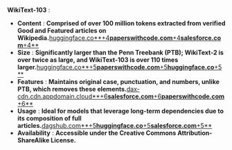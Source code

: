  **WikiText-103** :

* **Content** : **Comprised of over 100 million tokens extracted from verified Good and Featured articles on Wikipedia.**[huggingface.co**+4**paperswithcode.com**+4**salesforce.com**+4**](https://paperswithcode.com/dataset/wikitext-103)
* **Size** : **Significantly larger than the Penn Treebank (PTB); WikiText-2 is over twice as large, and WikiText-103 is over 110 times larger.**[huggingface.co**+5**paperswithcode.com**+5**huggingface.co**+5**](https://paperswithcode.com/dataset/wikitext-103)
* **Features** : **Maintains original case, punctuation, and numbers, unlike PTB, which removes these elements.**[dax-cdn.cdn.appdomain.cloud**+6**salesforce.com**+6**paperswithcode.com**+6**](https://www.salesforce.com/blog/the-wikitext-long-term-dependency-language-modeling-dataset/)
* **Usage** : **Ideal for models that leverage long-term dependencies due to its composition of full articles.**[dagshub.com**+5**huggingface.co**+5**salesforce.com**+5**](https://huggingface.co/datasets/Salesforce/wikitext/blob/main/README.md)
* **Availability** : **Accessible under the Creative Commons Attribution-ShareAlike License.**
